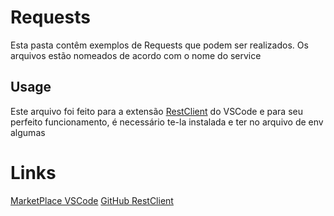 # Requests
Esta pasta contêm exemplos de Requests que podem ser realizados. Os arquivos estão nomeados de acordo com o nome do service

## Usage
Este arquivo foi feito para a extensão [RestClient](https://marketplace.visualstudio.com/items?itemName=humao.rest-client) do VSCode e para seu perfeito funcionamento, é necessário te-la instalada e ter no arquivo de env algumas 

# Links
[MarketPlace VSCode](https://marketplace.visualstudio.com/items?itemName=humao.rest-client)
[GitHub RestClient](https://github.com/Huachao/vscode-restclient)
